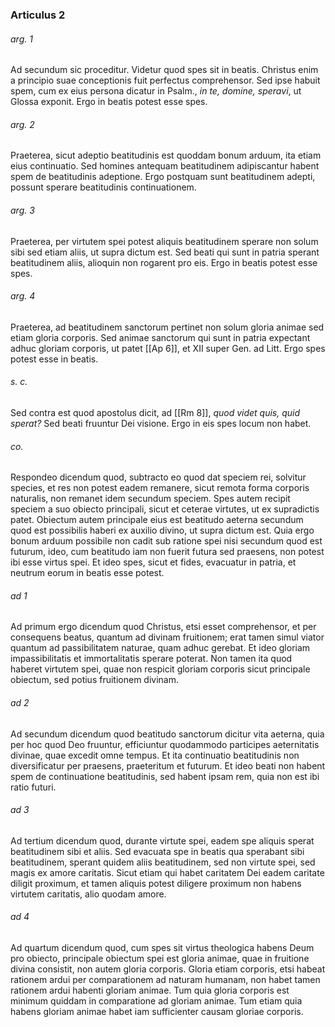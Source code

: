### Articulus 2

###### arg. 1
Ad secundum sic proceditur. Videtur quod spes sit in beatis. Christus enim a principio suae conceptionis fuit perfectus comprehensor. Sed ipse habuit spem, cum ex eius persona dicatur in Psalm., *in te, domine, speravi*, ut Glossa exponit. Ergo in beatis potest esse spes.

###### arg. 2
Praeterea, sicut adeptio beatitudinis est quoddam bonum arduum, ita etiam eius continuatio. Sed homines antequam beatitudinem adipiscantur habent spem de beatitudinis adeptione. Ergo postquam sunt beatitudinem adepti, possunt sperare beatitudinis continuationem.

###### arg. 3
Praeterea, per virtutem spei potest aliquis beatitudinem sperare non solum sibi sed etiam aliis, ut supra dictum est. Sed beati qui sunt in patria sperant beatitudinem aliis, alioquin non rogarent pro eis. Ergo in beatis potest esse spes.

###### arg. 4
Praeterea, ad beatitudinem sanctorum pertinet non solum gloria animae sed etiam gloria corporis. Sed animae sanctorum qui sunt in patria expectant adhuc gloriam corporis, ut patet [[Ap 6]], et XII super Gen. ad Litt. Ergo spes potest esse in beatis.

###### s. c.
Sed contra est quod apostolus dicit, ad [[Rm 8]], *quod videt quis, quid sperat?* Sed beati fruuntur Dei visione. Ergo in eis spes locum non habet.

###### co.
Respondeo dicendum quod, subtracto eo quod dat speciem rei, solvitur species, et res non potest eadem remanere, sicut remota forma corporis naturalis, non remanet idem secundum speciem. Spes autem recipit speciem a suo obiecto principali, sicut et ceterae virtutes, ut ex supradictis patet. Obiectum autem principale eius est beatitudo aeterna secundum quod est possibilis haberi ex auxilio divino, ut supra dictum est. Quia ergo bonum arduum possibile non cadit sub ratione spei nisi secundum quod est futurum, ideo, cum beatitudo iam non fuerit futura sed praesens, non potest ibi esse virtus spei. Et ideo spes, sicut et fides, evacuatur in patria, et neutrum eorum in beatis esse potest.

###### ad 1
Ad primum ergo dicendum quod Christus, etsi esset comprehensor, et per consequens beatus, quantum ad divinam fruitionem; erat tamen simul viator quantum ad passibilitatem naturae, quam adhuc gerebat. Et ideo gloriam impassibilitatis et immortalitatis sperare poterat. Non tamen ita quod haberet virtutem spei, quae non respicit gloriam corporis sicut principale obiectum, sed potius fruitionem divinam.

###### ad 2
Ad secundum dicendum quod beatitudo sanctorum dicitur vita aeterna, quia per hoc quod Deo fruuntur, efficiuntur quodammodo participes aeternitatis divinae, quae excedit omne tempus. Et ita continuatio beatitudinis non diversificatur per praesens, praeteritum et futurum. Et ideo beati non habent spem de continuatione beatitudinis, sed habent ipsam rem, quia non est ibi ratio futuri.

###### ad 3
Ad tertium dicendum quod, durante virtute spei, eadem spe aliquis sperat beatitudinem sibi et aliis. Sed evacuata spe in beatis qua sperabant sibi beatitudinem, sperant quidem aliis beatitudinem, sed non virtute spei, sed magis ex amore caritatis. Sicut etiam qui habet caritatem Dei eadem caritate diligit proximum, et tamen aliquis potest diligere proximum non habens virtutem caritatis, alio quodam amore.

###### ad 4
Ad quartum dicendum quod, cum spes sit virtus theologica habens Deum pro obiecto, principale obiectum spei est gloria animae, quae in fruitione divina consistit, non autem gloria corporis. Gloria etiam corporis, etsi habeat rationem ardui per comparationem ad naturam humanam, non habet tamen rationem ardui habenti gloriam animae. Tum quia gloria corporis est minimum quiddam in comparatione ad gloriam animae. Tum etiam quia habens gloriam animae habet iam sufficienter causam gloriae corporis.

